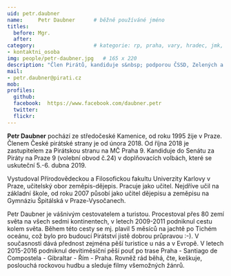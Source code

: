 ```yaml
---
uid: petr.daubner
name:     Petr Daubner  	# běžně používáné jméno
titles:
  before: Mgr. 
  after:
category:                 	# kategorie: rp, praha, vary, hradec, jmk, senat
- kontaktni_osoba
img: people/petr-daubner.jpg   # 165 x 220
description: "Člen Pirátů, kandiduje s&nbsp; podporou ČSSD, Zelených a SEN 21. Středoškolský učitel a cestovatel"
mail:
- petr.daubner@pirati.cz
mob:			 
profiles:
  github:       
  facebook:  https://www.facebook.com/daubner.petr
  twitter: 		  
  flickr:		  
---
```


**Petr Daubner** pochází ze středočeské Kamenice, od roku 1995 žije v Praze. Členem České pirátské strany je od února 2018. Od října 2018 je zastupitelem za Pirátskou stranu na MČ Praha 9. Kandiduje do Senátu za Piráty na Praze 9 (volební obvod č.24) v doplňovacích volbách, které se uskuteční 5.-6. dubna 2019. 

Vystudoval Přírodovědeckou a Filosofickou fakultu Univerzity Karlovy v Praze, učitelský obor zeměpis-dějepis. Pracuje jako učitel. Nejdříve učil na základní škole, od roku 2007 působí jako učitel dějepisu a zeměpisu na Gymnáziu Špitálská v Praze-Vysočanech.

Petr Daubner je vášnivým cestovatelem a turistou. Procestoval přes 80 zemí světa na všech sedmi kontinentech, v letech 2009-2011 podniknul cestu kolem světa. Během této cesty se mj. plavil 5 měsíců na jachtě po Tichém oceánu, což bylo pro budoucí Pirátství jistě dobrou průpravou :-). V současnosti dává přednost zejména pěší turistice u nás a v Evropě. V letech 2015-2016 podniknul devítiměsíční pěší pouť po trase Praha - Santiago de Compostela - Gibraltar - Řím - Praha. Rovněž rád běhá, čte, keškuje, poslouchá rockovou hudbu a sleduje filmy všemožných žánrů.
